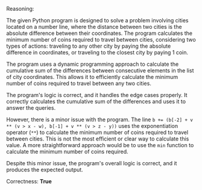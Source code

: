 Reasoning:

The given Python program is designed to solve a problem involving cities located on a number line, where the distance between two cities is the absolute difference between their coordinates. The program calculates the minimum number of coins required to travel between cities, considering two types of actions: traveling to any other city by paying the absolute difference in coordinates, or traveling to the closest city by paying 1 coin.

The program uses a dynamic programming approach to calculate the cumulative sum of the differences between consecutive elements in the list of city coordinates. This allows it to efficiently calculate the minimum number of coins required to travel between any two cities.

The program's logic is correct, and it handles the edge cases properly. It correctly calculates the cumulative sum of the differences and uses it to answer the queries.

However, there is a minor issue with the program. The line `b += (b[-2] + v ** (v > x - w), b[-1] + v ** (v > z - y))` uses the exponentiation operator (`**`) to calculate the minimum number of coins required to travel between cities. This is not the most efficient or clear way to calculate this value. A more straightforward approach would be to use the `min` function to calculate the minimum number of coins required.

Despite this minor issue, the program's overall logic is correct, and it produces the expected output.

Correctness: **True**